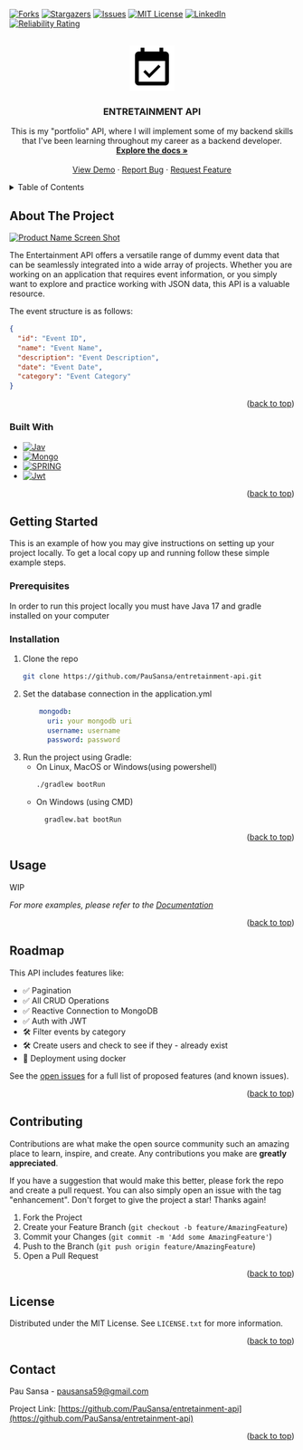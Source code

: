 <!-- Improved compatibility of back to top link: See: https://github.com/othneildrew/Best-README-Template/pull/73 -->
<a name="readme-top"></a>
<!--
*** Thanks for checking out the Best-README-Template. If you have a suggestion
*** that would make this better, please fork the repo and create a pull request
*** or simply open an issue with the tag "enhancement".
*** Don't forget to give the project a star!
*** Thanks again! Now go create something AMAZING! :D
-->



<!-- PROJECT SHIELDS -->
<!--
*** I'm using markdown "reference style" links for readability.
*** Reference links are enclosed in brackets [ ] instead of parentheses ( ).
*** See the bottom of this document for the declaration of the reference variables
*** for contributors-url, forks-url, etc. This is an optional, concise syntax you may use.
*** https://www.markdownguide.org/basic-syntax/#reference-style-links
-->
[![Forks][forks-shield]][forks-url]
[![Stargazers][stars-shield]][stars-url]
[![Issues][issues-shield]][issues-url]
[![MIT License][license-shield]][license-url]
[![LinkedIn][linkedin-shield]][linkedin-url]
[![Reliability Rating](https://sonarcloud.io/api/project_badges/measure?project=PauSansa_entretainment-api&metric=reliability_rating)](https://sonarcloud.io/summary/new_code?id=PauSansa_entretainment-api)


<!-- PROJECT LOGO -->
<br />
<div align="center">
  <a href="https://github.com/PauSansa/entretainment-api">
    <img src="images/logo.png" alt="Logo" width="80" height="80">
  </a>

<h3 align="center">ENTRETAINMENT API</h3>

  <p align="center">
    
This is my "portfolio" API, where I will implement some of my backend skills that I've been learning throughout my career as a backend developer.
    <br />
    <a href="https://github.com/PauSansa/entretainment-api"><strong>Explore the docs »</strong></a>
    <br />
    <br />
    <a href="https://github.com/PauSansa/entretainment-api">View Demo</a>
    ·
    <a href="https://github.com/PauSansa/entretainment-api/issues">Report Bug</a>
    ·
    <a href="https://github.com/PauSansa/entretainment-api/issues">Request Feature</a>
  </p>
</div>



<!-- TABLE OF CONTENTS -->
<details>
  <summary>Table of Contents</summary>
  <ol>
    <li>
      <a href="#about-the-project">About The Project</a>
      <ul>
        <li><a href="#built-with">Built With</a></li>
      </ul>
    </li>
    <li>
      <a href="#getting-started">Getting Started</a>
      <ul>
        <li><a href="#prerequisites">Prerequisites</a></li>
        <li><a href="#installation">Installation</a></li>
      </ul>
    </li>
    <li><a href="#usage">Usage</a></li>
    <li><a href="#roadmap">Roadmap</a></li>
    <li><a href="#contributing">Contributing</a></li>
    <li><a href="#license">License</a></li>
    <li><a href="#contact">Contact</a></li>
  </ol>
</details>



<!-- ABOUT THE PROJECT -->
## About The Project

[![Product Name Screen Shot][product-screenshot]](https://example.com)

The Entertainment API offers a versatile range of dummy event data that can be seamlessly integrated into a wide array of projects. Whether you are working on an application that requires event information, or you simply want to explore and practice working with JSON data, this API is a valuable resource. 

The event structure is as follows:


```json
{
  "id": "Event ID",
  "name": "Event Name",
  "description": "Event Description",
  "date": "Event Date",
  "category": "Event Category"
}
```



<p align="right">(<a href="#readme-top">back to top</a>)</p>



### Built With

* [![Jav][Java]][Java-url]
* [![Mongo][MongoDB]][MongoDB-url]
* [![SPRING][Spring]][Spring-url]
* [![Jwt][JWT]][JWT-url]

<p align="right">(<a href="#readme-top">back to top</a>)</p>



<!-- GETTING STARTED -->
## Getting Started

This is an example of how you may give instructions on setting up your project locally.
To get a local copy up and running follow these simple example steps.

### Prerequisites

In order to run this project locally you must have Java 17 and gradle installed on your computer

### Installation

1. Clone the repo
   ```sh
   git clone https://github.com/PauSansa/entretainment-api.git
   ```
2. Set the database connection in the application.yml
    ```yml
        mongodb:
          uri: your mongodb uri
          username: username
          password: password
    ```
2. Run the project using Gradle:
    - On Linux, MacOS or Windows(using powershell)
      ```sh
      ./gradlew bootRun
      ```
    - On Windows (using CMD)
      ```cmd
        gradlew.bat bootRun 
      ```
<p align="right">(<a href="#readme-top">back to top</a>)</p>



<!-- USAGE EXAMPLES -->
## Usage

WIP

_For more examples, please refer to the [Documentation](https://example.com)_

<p align="right">(<a href="#readme-top">back to top</a>)</p>



<!-- ROADMAP -->
## Roadmap

This API includes features like:
- ✅ Pagination
- ✅ All CRUD Operations
- ✅ Reactive Connection to MongoDB
- ✅ Auth with JWT
- 🛠️ Filter events by category
- 🛠️ Create users and check to see if they - already exist
- 💭 Deployment using docker


See the [open issues](https://github.com/PauSansa/entretainment-api/issues) for a full list of proposed features (and known issues).

<p align="right">(<a href="#readme-top">back to top</a>)</p>



<!-- CONTRIBUTING -->
## Contributing

Contributions are what make the open source community such an amazing place to learn, inspire, and create. Any contributions you make are **greatly appreciated**.

If you have a suggestion that would make this better, please fork the repo and create a pull request. You can also simply open an issue with the tag "enhancement".
Don't forget to give the project a star! Thanks again!

1. Fork the Project
2. Create your Feature Branch (`git checkout -b feature/AmazingFeature`)
3. Commit your Changes (`git commit -m 'Add some AmazingFeature'`)
4. Push to the Branch (`git push origin feature/AmazingFeature`)
5. Open a Pull Request

<p align="right">(<a href="#readme-top">back to top</a>)</p>



<!-- LICENSE -->
## License

Distributed under the MIT License. See `LICENSE.txt` for more information.

<p align="right">(<a href="#readme-top">back to top</a>)</p>



<!-- CONTACT -->
## Contact

Pau Sansa - pausansa59@gmail.com

Project Link: [https://github.com/PauSansa/entretainment-api](https://github.com/PauSansa/entretainment-api)

<p align="right">(<a href="#readme-top">back to top</a>)</p>







<!-- MARKDOWN LINKS & IMAGES -->
<!-- https://www.markdownguide.org/basic-syntax/#reference-style-links -->
[contributors-shield]: https://img.shields.io/github/contributors/PauSansa/entretainment-api.svg?style=for-the-badge
[contributors-url]: https://github.com/PauSansa/entretainment-api/graphs/contributors
[forks-shield]: https://img.shields.io/github/forks/PauSansa/entretainment-api.svg?style=for-the-badge
[forks-url]: https://github.com/PauSansa/entretainment-api/network/members
[stars-shield]: https://img.shields.io/github/stars/PauSansa/entretainment-api.svg?style=for-the-badge
[stars-url]: https://github.com/PauSansa/entretainment-api/stargazers
[issues-shield]: https://img.shields.io/github/issues/PauSansa/entretainment-api.svg?style=for-the-badge
[issues-url]: https://github.com/PauSansa/entretainment-api/issues
[license-shield]: https://img.shields.io/github/license/PauSansa/entretainment-api.svg?style=for-the-badge
[license-url]: https://github.com/PauSansa/entretainment-api/blob/master/LICENSE.txt
[linkedin-shield]: https://img.shields.io/badge/-LinkedIn-black.svg?style=for-the-badge&logo=linkedin&colorB=555
[linkedin-url]: https://linkedin.com/in/pausansa
[product-screenshot]: images/screenshot.png
[Java]: https://img.shields.io/badge/java-%23ED8B00.svg?style=for-the-badge&logo=openjdk&logoColor=white
[Java-url]: https://www.oracle.com/java/
[Spring]: https://img.shields.io/badge/Spring-6DB33F?style=for-the-badge&logo=spring&logoColor=white
[Spring-url]: https://spring.io/
[JWT]: https://img.shields.io/badge/JWT-000000?style=for-the-badge&logo=json-web-tokens&logoColor=white
[JWT-url]: https://jwt.io/
[MongoDB]: https://img.shields.io/badge/MongoDB-47A248?style=for-the-badge&logo=mongodb&logoColor=white
[MongoDB-url]: https://www.mongodb.com/
